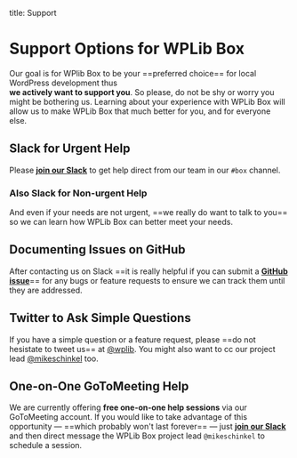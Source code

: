 title: Support

# Support Options for WPLib Box

Our goal is for WPlib Box to be your ==preferred choice== for local WordPress development thus   
**we actively want to support you**. So please, do not be shy or worry you might be bothering us. Learning 
about your experience with WPLib Box  will allow us to make WPLib Box 
that much better for you, and for everyone else. 

## Slack for Urgent Help  
Please [**join our Slack**](https://launchpass.com/wplib) to get help direct 
from our team in our `#box` channel.  

### Also Slack for Non-urgent Help  
And even if your needs are not urgent, ==we really do want to talk to you== 
so we can learn how WPLib Box can better meet your needs.  

## Documenting Issues on GitHub
After contacting us on Slack ==it is really helpful if you can submit a 
[**GitHub issue**](https://github.com/wplib/wplib-box/issues/new)== for any bugs or feature requests 
to ensure we can track them until they are addressed.      

## Twitter to Ask Simple Questions
If you have a simple question or a feature request, please ==do not hesistate to
tweet us== at [@wplib](https://twitter.com/wplib). You might also want 
to cc our project lead [@mikeschinkel](https://twitter.com/mikeschinkel) too.

## One-on-One GoToMeeting Help 
We are currently offering **free one-on-one help sessions** via our GoToMeeting account. If you would 
like to take advantage of this opportunity &mdash; ==which probably won't last forever== &mdash;
just [**join our Slack**](https://launchpass.com/wplib) and then direct message the WPLib Box 
project lead `@mikeschinkel` to schedule a session.

